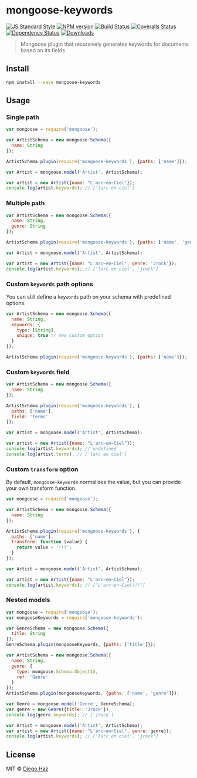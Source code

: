 # mongoose-keywords

[![JS Standard Style][standard-image]][standard-url]
[![NPM version][npm-image]][npm-url]
[![Build Status][travis-image]][travis-url]
[![Coveralls Status][coveralls-image]][coveralls-url]
[![Dependency Status][depstat-image]][depstat-url]
[![Downloads][download-badge]][npm-url]

> Mongoose plugin that recursively generates keywords for documents based on its fields

## Install

```sh
npm install --save mongoose-keywords
```

## Usage

### Single path
```js
var mongoose = require('mongoose');

var ArtistSchema = new mongoose.Schema({
  name: String
});

ArtistSchema.plugin(require('mongoose-keywords'), {paths: ['name']});

var Artist = mongoose.model('Artist', ArtistSchema);

var artist = new Artist({name: "L'arc~en~Ciel"});
console.log(artist.keywords); // ['larc en ciel']
```

### Multiple path
```js
var ArtistSchema = new mongoose.Schema({
  name: String,
  genre: String
});

ArtistSchema.plugin(require('mongoose-keywords'), {paths: ['name', 'genre']});

var Artist = mongoose.model('Artist', ArtistSchema);

var artist = new Artist({name: "L'arc~en~Ciel", genre: 'Jrock'});
console.log(artist.keywords); // ['larc en ciel', 'jrock']
```

### Custom `keywords` path options
You can still define a `keywords` path on your schema with predefined options.
```js
var ArtistSchema = new mongoose.Schema({
  name: String,
  keywords: {
    type: [String],
    unique: true // new custom option
  }
});

ArtistSchema.plugin(require('mongoose-keywords'), {paths: ['name']});
```

### Custom `keywords` field
```js
var ArtistSchema = new mongoose.Schema({
  name: String
});

ArtistSchema.plugin(require('mongoose-keywords'), {
  paths: ['name'],
  field: 'terms'
});

var Artist = mongoose.model('Artist', ArtistSchema);

var artist = new Artist({name: "L'arc~en~Ciel"});
console.log(artist.keywords); // undefined
console.log(artist.terms); // ['larc en ciel']
```

### Custom `transform` option
By default, `mongoose-keywords` normalizes the value, but you can provide your own transform function.
```js
var mongoose = require('mongoose');

var ArtistSchema = new mongoose.Schema({
  name: String
});

ArtistSchema.plugin(require('mongoose-keywords'), {
  paths: ['name'],
  transform: function (value) {
    return value + '!!!';
  }
});

var Artist = mongoose.model('Artist', ArtistSchema);

var artist = new Artist({name: "L'arc~en~Ciel"});
console.log(artist.keywords); // ["L'arc~en~Ciel!!!"]
```

### Nested models
```js
var mongoose = require('mongoose');
var mongooseKeywords = require('mongoose-keywords');

var GenreSchema = new mongoose.Schema({
  title: String
});
GenreSchema.plugin(mongooseKeywords, {paths: ['title']});

var ArtistSchema = new mongoose.Schema({
  name: String,
  genre: {
    type: mongoose.Schema.ObjectId,
    ref: 'Genre'
  }
});
ArtistSchema.plugin(mongooseKeywords, {paths: ['name', 'genre']});

var Genre = mongoose.model('Genre', GenreSchema);
var genre = new Genre({title: 'Jrock'});
console.log(genre.keywords); // ['jrock']

var Artist = mongoose.model('Artist', ArtistSchema);
var artist = new Artist({name: "L'arc~en~Ciel", genre: genre});
console.log(artist.keywords); // ['larc en ciel', 'jrock']
```

## License

MIT © [Diego Haz](http://github.com/diegohaz)

[standard-url]: http://standardjs.com
[standard-image]: https://img.shields.io/badge/code%20style-standard-brightgreen.svg

[npm-url]: https://npmjs.org/package/mongoose-keywords
[npm-image]: https://img.shields.io/npm/v/mongoose-keywords.svg?style=flat-square

[travis-url]: https://travis-ci.org/diegohaz/mongoose-keywords
[travis-image]: https://img.shields.io/travis/diegohaz/mongoose-keywords.svg?style=flat-square

[coveralls-url]: https://coveralls.io/r/diegohaz/mongoose-keywords
[coveralls-image]: https://img.shields.io/coveralls/diegohaz/mongoose-keywords.svg?style=flat-square

[depstat-url]: https://david-dm.org/diegohaz/mongoose-keywords
[depstat-image]: https://david-dm.org/diegohaz/mongoose-keywords.svg?style=flat-square

[download-badge]: http://img.shields.io/npm/dm/mongoose-keywords.svg?style=flat-square
